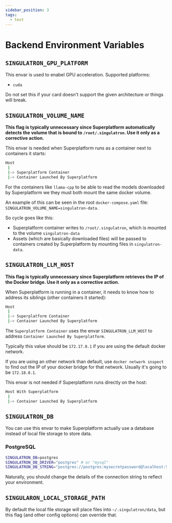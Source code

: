 ```yaml
---
sidebar_position: 3
tags:
  - test
---
```


# Backend Environment Variables

## `SINGULATRON_GPU_PLATFORM`

This envar is used to enabel GPU acceleration.
Supported platforms:

- `cuda`

Do not set this if your card doesn't support the given architecture or things will break.

## `SINGULATRON_VOLUME_NAME`

**This flag is typically unnecessary since Superplatform automatically detects the volume that is bound to `/root/.singulatron`. Use it only as a corrective action.**

This envar is needed when Superplatform runs as a container next to containers it starts:

```sh
Host
 |
 |-> Superplatform Container
 |-> Container Launched By Superplatform
```

For the containers like `llama-cpp` to be able to read the models downloaded by Superplatform we they must both mount the same docker volume.

An example of this can be seen in the root `docker-compose.yaml` file: `SINGULATRON_VOLUME_NAME=singulatron-data`.

So cycle goes like this:

- Superplatform container writes to `/root/.singulatron`, which is mounted to the volume `singulatron-data`
- Assets (which are basically downloaded files) will be passed to containers created by Superplatform by mounting files in `singulatron-data`.

## `SINGULATRON_LLM_HOST`

**This flag is typically unnecessary since Superplatform retrieves the IP of the Docker bridge. Use it only as a corrective action.**

When Superplatform is running in a container, it needs to know how to address its siblings (other containers it started):

```sh
Host
 |
 |-> Superplatform Container
 |-> Container Launched By Superplatform
```

The `Superplatform Container` uses the envar `SINGULATRON_LLM_HOST` to address `Container Launched By Superplatform`.

Typically this value should be `172.17.0.1` if you are using the default docker network.

If you are using an other network than default, use `docker network inspect` to find out the IP of your docker bridge for that network.
Usually it's going to be `172.18.0.1`.

This envar is not needed if Superplatform runs directly on the host:

```sh
Host With Superplatform
 |
 |-> Container Launched By Superplatform
```

## `SINGULATRON_DB`

You can use this envar to make Superplatform actually use a database instead of local file storage to store data.

### PostgreSQL

```sh
SINGULATRON_DB=postgres
SINGULATRON_DB_DRIVER="postgres" # or "mysql"
SINGULATRON_DB_STRING="postgres://postgres:mysecretpassword@localhost:5432/mydatabase?sslmode=disable"
```

Naturally, you should change the details of the connection string to reflect your environment.

## `SINGULARON_LOCAL_STORAGE_PATH`

By default the local file storage will place files into `~/.singulatron/data`, but this flag (and other config options) can override that.
